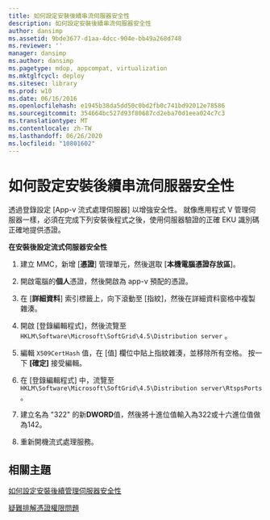 ```yaml
---
title: 如何設定安裝後續串流伺服器安全性
description: 如何設定安裝後續串流伺服器安全性
author: dansimp
ms.assetid: 9bde3677-d1aa-4dcc-904e-bb49a268d748
ms.reviewer: ''
manager: dansimp
ms.author: dansimp
ms.pagetype: mdop, appcompat, virtualization
ms.mktglfcycl: deploy
ms.sitesec: library
ms.prod: w10
ms.date: 06/16/2016
ms.openlocfilehash: e1945b38da5dd50c0bd2fb0c741bd92012e78586
ms.sourcegitcommit: 354664bc527d93f80687cd2eba70d1eea024c7c3
ms.translationtype: MT
ms.contentlocale: zh-TW
ms.lasthandoff: 06/26/2020
ms.locfileid: "10801602"
---
```

# 如何設定安裝後續串流伺服器安全性


透過登錄設定 [App-v 流式處理伺服器] 以增強安全性。 就像應用程式 V 管理伺服器一樣，必須在完成下列安裝後程式之後，使用伺服器驗證的正確 EKU 識別碼正確地提供憑證。

**在安裝後設定流式伺服器安全性**

1.  建立 MMC，新增 [**憑證**] 管理單元，然後選取 [**本機電腦憑證存放區**]。

2.  開啟電腦的**個人**憑證，然後開啟為 app-v 預配的憑證。

3.  在 [**詳細資料**] 索引標籤上，向下滾動至 [指紋]，然後在詳細資料窗格中複製雜湊。

4.  開啟 [登錄編輯程式]，然後流覽至 `HKLM\Software\Microsoft\SoftGrid\4.5\Distribution server` 。

5.  編輯 `X509CertHash` 值，在 [值] 欄位中貼上指紋雜湊，並移除所有空格。 按一下 **[確定]** 接受編輯。

6.  在 [登錄編輯程式] 中，流覽至 `HKLM\Software\Microsoft\SoftGrid\4.5\Distribution server\RtspsPorts` 。

7.  建立名為 "322" 的新**DWORD**值，然後將十進位值輸入為322或十六進位值做為142。

8.  重新開機流式處理服務。

## 相關主題


[如何設定安裝後續管理伺服器安全性](how-to-configure-management-server-security-post-installation.md)

[疑難排解憑證權限問題](troubleshooting-certificate-permission-issues.md)

 

 





